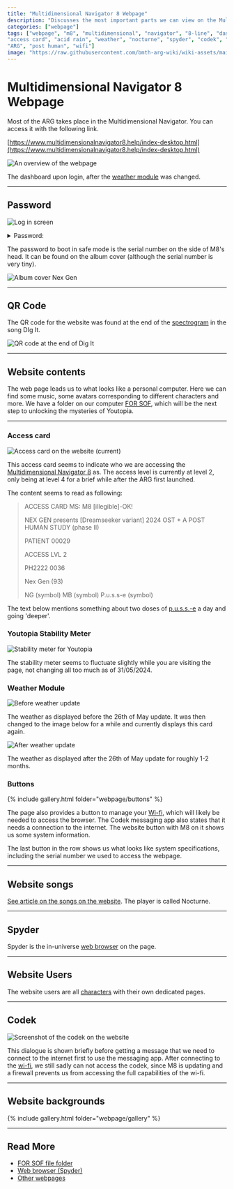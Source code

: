 ```yaml
---
title: "Multidimensional Navigator 8 Webpage"
description: "Discusses the most important parts we can view on the Multidimensional Navigator 8."
categories: ["webpage"]
tags: ["webpage", "m8", "multidimensional", "navigator", "8-line", "dashboard", "backgrounds", 
"access card", "acid rain", "weather", "nocturne", "spyder", "codek", "codec", "nex gen", 
"ARG", "post human", "wifi"]
image: "https://raw.githubusercontent.com/bmth-arg-wiki/wiki-assets/main/webpage/webpage-overview.png"
---
```


# Multidimensional Navigator 8 Webpage

Most of the ARG takes place in the Multidimensional Navigator. You can access 
it with the following link.

[https://www.multidimensionalnavigator8.help/index-desktop.html](https://www.multidimensionalnavigator8.help/index-desktop.html)

![An overview of the webpage](https://raw.githubusercontent.com/bmth-arg-wiki/wiki-assets/main/webpage/webpage-overview.png)

The dashboard upon login, after the [weather module](#weather-module) was changed.

***

## Password

![Log in screen](https://raw.githubusercontent.com/bmth-arg-wiki/wiki-assets/main/webpage/Bring-Me-The-Horizon-website-shot.png)

<details class="password">
<summary>Password:</summary> 

93934521

</details>

The password to boot in safe mode is the serial number on the side of M8's
head. It can be found on the album cover (although the serial number is very tiny).

![Album cover Nex Gen](https://raw.githubusercontent.com/bmth-arg-wiki/wiki-assets/main/music/ph2/album_cover.png)

***

## QR Code

The QR code for the website was found at the end of the [spectrogram](music/spectrograms) 
in the song DIg It.

![QR code at the end of Dig It](https://raw.githubusercontent.com/bmth-arg-wiki/wiki-assets/main/music/spectrograms/spectrogram_qr.png)

***

## Website contents

The web page leads us to what looks like a personal computer. Here we can find some music, 
some avatars corresponding to different characters and more. 
We have a folder on our computer [FOR SOF](for-sof), 
which will be the next step to unlocking the mysteries of Youtopia.

***

### Access card

![Access card on the website (current)](https://raw.githubusercontent.com/bmth-arg-wiki/wiki-assets/main/webpage/access-card2.png)

This access card seems to indicate who we are accessing the 
[Multidimensional Navigator 8](m8) as.
The access level is currently at level 2, only being at level 4 for a brief while after 
the ARG first launched.

The content seems to read as following:

> ACCESS CARD MS: M8 [illegible]-OK!
>
> NEX GEN presents [Dreamseeker variant] 2024 OST + A POST HUMAN STUDY (phase II)
>
> PATIENT 00029
>
> ACCESS LVL 2
>
> PH2222 0036
>
> Nex Gen (93)
>
> NG (symbol) MB (symbol) P.u.s.s-e (symbol)

The text below mentions something about two doses of [p.u.s.s.-e](lore/pusse) a day and 
going 'deeper'.

### Youtopia Stability Meter

![Stability meter for Youtopia](https://raw.githubusercontent.com/bmth-arg-wiki/wiki-assets/main/webpage/youtopia_stability.png)

The stability meter seems to fluctuate slightly while you are visiting the page, not 
changing all too much as of 31/05/2024.

### Weather Module

![Before weather update](https://raw.githubusercontent.com/bmth-arg-wiki/wiki-assets/main/webpage/weather_2605_old.png)

The weather as displayed before the 26th of May update. It was then 
changed to the image below for a while and currently displays this card again.

![After weather update](https://raw.githubusercontent.com/bmth-arg-wiki/wiki-assets/main/webpage/weather_update_26_05.png)

The weather as displayed after the 26th of May update for roughly 1-2 months.

### Buttons

{% include gallery.html folder="webpage/buttons" %}

The page also provides a button to manage your [Wi-fi](lore/wifi), which will likely be needed to access the browser. 
The Codek messaging app also states that it needs a connection to the internet. The website button with M8 on it shows us some system information.

The last button in the row shows us what looks like system specifications, including the 
serial number we used to access the webpage.

***

## Website songs

[See article on the songs on the website](music/website-songs). The player is called Nocturne.

***

## Spyder

Spyder is the in-universe [web browser](lore/webbrowser) on the page. 

***

## Website Users

The website users are all [characters](characters) with their own dedicated pages.

***

## Codek

![Screenshot of the codek on the website](https://raw.githubusercontent.com/bmth-arg-wiki/wiki-assets/main/webpage/kodek.png)

This dialogue is shown briefly before getting a message that we need to connect to the 
internet first to use the messaging app. After connecting to the [wi-fi](lore/wifi), we still 
sadly can not access the codek, since M8 is updating and a firewall prevents us from accessing the 
full capabilities of the wi-fi.

***

## Website backgrounds

{% include gallery.html folder="webpage/gallery" %}

***

## Read More

- [FOR SOF file folder](for-sof)
- [Web browser (Spyder)](lore/webbrowser.md)
- [Other webpages](other-webpages)